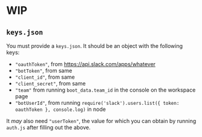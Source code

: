 # WIP

## `keys.json`

You must provide a `keys.json`. It should be an object with the following keys:
- `"oauthToken"`, from https://api.slack.com/apps/whatever
- `"botToken"`, from same
- `"client_id"`, from same
- `"client_secret"`, from same
- `"team"` from running `boot_data.team_id` in the console on the workspace page
- `"botUserId"`, from running `require('slack').users.list({ token: oauthToken }, console.log)` in node

It _may_ also need `"userToken"`, the value for which you can obtain by running `auth.js` after filling out the above.
